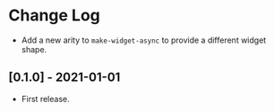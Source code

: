 # Change Log

- Add a new arity to `make-widget-async` to provide a different widget shape.

## [0.1.0] - 2021-01-01

- First release.
